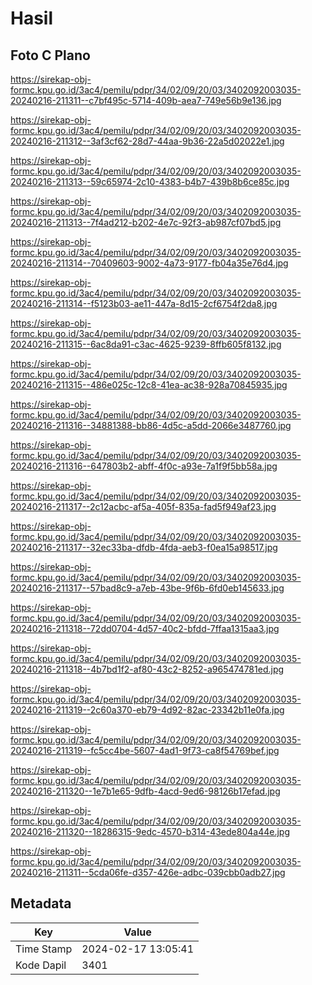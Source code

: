 # Hasil

## Foto C Plano

https://sirekap-obj-formc.kpu.go.id/3ac4/pemilu/pdpr/34/02/09/20/03/3402092003035-20240216-211311--c7bf495c-5714-409b-aea7-749e56b9e136.jpg

https://sirekap-obj-formc.kpu.go.id/3ac4/pemilu/pdpr/34/02/09/20/03/3402092003035-20240216-211312--3af3cf62-28d7-44aa-9b36-22a5d02022e1.jpg

https://sirekap-obj-formc.kpu.go.id/3ac4/pemilu/pdpr/34/02/09/20/03/3402092003035-20240216-211313--59c65974-2c10-4383-b4b7-439b8b6ce85c.jpg

https://sirekap-obj-formc.kpu.go.id/3ac4/pemilu/pdpr/34/02/09/20/03/3402092003035-20240216-211313--7f4ad212-b202-4e7c-92f3-ab987cf07bd5.jpg

https://sirekap-obj-formc.kpu.go.id/3ac4/pemilu/pdpr/34/02/09/20/03/3402092003035-20240216-211314--70409603-9002-4a73-9177-fb04a35e76d4.jpg

https://sirekap-obj-formc.kpu.go.id/3ac4/pemilu/pdpr/34/02/09/20/03/3402092003035-20240216-211314--f5123b03-ae11-447a-8d15-2cf6754f2da8.jpg

https://sirekap-obj-formc.kpu.go.id/3ac4/pemilu/pdpr/34/02/09/20/03/3402092003035-20240216-211315--6ac8da91-c3ac-4625-9239-8ffb605f8132.jpg

https://sirekap-obj-formc.kpu.go.id/3ac4/pemilu/pdpr/34/02/09/20/03/3402092003035-20240216-211315--486e025c-12c8-41ea-ac38-928a70845935.jpg

https://sirekap-obj-formc.kpu.go.id/3ac4/pemilu/pdpr/34/02/09/20/03/3402092003035-20240216-211316--34881388-bb86-4d5c-a5dd-2066e3487760.jpg

https://sirekap-obj-formc.kpu.go.id/3ac4/pemilu/pdpr/34/02/09/20/03/3402092003035-20240216-211316--647803b2-abff-4f0c-a93e-7a1f9f5bb58a.jpg

https://sirekap-obj-formc.kpu.go.id/3ac4/pemilu/pdpr/34/02/09/20/03/3402092003035-20240216-211317--2c12acbc-af5a-405f-835a-fad5f949af23.jpg

https://sirekap-obj-formc.kpu.go.id/3ac4/pemilu/pdpr/34/02/09/20/03/3402092003035-20240216-211317--32ec33ba-dfdb-4fda-aeb3-f0ea15a98517.jpg

https://sirekap-obj-formc.kpu.go.id/3ac4/pemilu/pdpr/34/02/09/20/03/3402092003035-20240216-211317--57bad8c9-a7eb-43be-9f6b-6fd0eb145633.jpg

https://sirekap-obj-formc.kpu.go.id/3ac4/pemilu/pdpr/34/02/09/20/03/3402092003035-20240216-211318--72dd0704-4d57-40c2-bfdd-7ffaa1315aa3.jpg

https://sirekap-obj-formc.kpu.go.id/3ac4/pemilu/pdpr/34/02/09/20/03/3402092003035-20240216-211318--4b7bd1f2-af80-43c2-8252-a965474781ed.jpg

https://sirekap-obj-formc.kpu.go.id/3ac4/pemilu/pdpr/34/02/09/20/03/3402092003035-20240216-211319--2c60a370-eb79-4d92-82ac-23342b11e0fa.jpg

https://sirekap-obj-formc.kpu.go.id/3ac4/pemilu/pdpr/34/02/09/20/03/3402092003035-20240216-211319--fc5cc4be-5607-4ad1-9f73-ca8f54769bef.jpg

https://sirekap-obj-formc.kpu.go.id/3ac4/pemilu/pdpr/34/02/09/20/03/3402092003035-20240216-211320--1e7b1e65-9dfb-4acd-9ed6-98126b17efad.jpg

https://sirekap-obj-formc.kpu.go.id/3ac4/pemilu/pdpr/34/02/09/20/03/3402092003035-20240216-211320--18286315-9edc-4570-b314-43ede804a44e.jpg

https://sirekap-obj-formc.kpu.go.id/3ac4/pemilu/pdpr/34/02/09/20/03/3402092003035-20240216-211311--5cda06fe-d357-426e-adbc-039cbb0adb27.jpg


## Metadata

| Key        | Value               |
| ---------- | ------------------- |
| Time Stamp | 2024-02-17 13:05:41 |
| Kode Dapil | 3401                |



